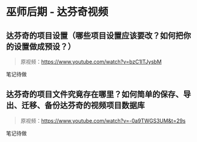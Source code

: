 # 巫师后期 - 达芬奇视频


## 达芬奇的项目设置（哪些项目设置应该要改？如何把你的设置做成预设？）
> 原视频：https://www.youtube.com/watch?v=bzC1ITJysbM

笔记待做



## 达芬奇的项目文件究竟存在哪里？如何简单的保存、导出、迁移、备份达芬奇的视频项目数据库
> 原视频：https://www.youtube.com/watch?v=-0a9TWGS3UM&t=29s

笔记待做




